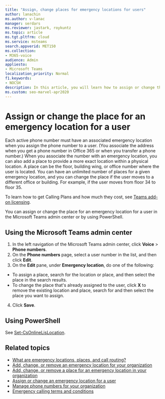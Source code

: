 ```yaml
---
title: "Assign, change places for emergency locations for users"
author: lanachin
ms.author: v-lanac
manager: serdars
ms.reviewer: jastark, roykuntz
ms.topic: article
ms.tgt.pltfrm: cloud
ms.service: msteams
search.appverid: MET150
ms.collection: 
- M365-voice
audience: Admin
appliesto:
- Microsoft Teams
localization_priority: Normal
f1.keywords:
- NOCSH
description: In this article, you will learn how to assign or change the place for an emergency location for users in your organization.
ms.custom: seo-marvel-apr2020
---
```


# Assign or change the place for an emergency location for a user

Each active phone number must have an associated emergency location when you assign the phone number to a user. (You associate the address when you get a phone number in Office 365 or when you transfer a phone number.) When you associate the number with an emergency location, you can also add a place to provide a more exact location within a physical location. A place can be the floor, building wing, or office number where the user is located. You can have an unlimited number of places for a given emergency location, and you can change the place if the user moves to a different office or building. For example, if the user moves from floor 34 to floor 35.
  
To learn how to get Calling Plans and how much they cost, see [Teams add-on licensing](teams-add-on-licensing/microsoft-teams-add-on-licensing.md).
  
You can assign or change the place for an emergency location for a user in the Microsoft Teams admin center or by using PowerShell.

## Using the Microsoft Teams admin center

1. In the left navigation of the Microsoft Teams admin center, click **Voice** > **Phone numbers**.
2. On the **Phone numbers** page, select a user number in the list, and then click **Edit**.
3. On the **Edit** pane, under **Emergency location**, do one of the following:

- To assign a place, search for the location or place, and then select the place in the search results.
- To change the place that's already assigned to the user, click **X** to remove the existing location and place, search for and then select the place you want to assign.

4. Click **Save**.

## Using PowerShell

See [Set-CsOnlineLisLocation](https://docs.microsoft.com/en-us/powershell/module/skype/set-csonlinelislocation).
    
## Related topics

- [What are emergency locations, places, and call routing?](what-are-emergency-locations-addresses-and-call-routing.md)
- [Add, change, or remove an emergency location for your organization](add-change-remove-emergency-location-organization.md)
- [Add, change, or remove a place for an emergency location in your organization](add-change-remove-emergency-place-organization.md)
- [Assign or change an emergency location for a user](assign-change-emergency-location-user.md)
- [Manage phone numbers for your organization](/microsoftteams/manage-phone-numbers-for-your-organization)
- [Emergency calling terms and conditions](/microsoftteams/emergency-calling-terms-and-conditions)